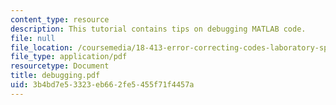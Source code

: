 ```yaml
---
content_type: resource
description: This tutorial contains tips on debugging MATLAB code.
file: null
file_location: /coursemedia/18-413-error-correcting-codes-laboratory-spring-2004/3b4bd7e53323eb662fe5455f71f4457a_debugging.pdf
file_type: application/pdf
resourcetype: Document
title: debugging.pdf
uid: 3b4bd7e5-3323-eb66-2fe5-455f71f4457a
---
```

